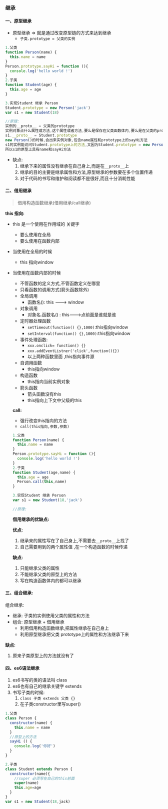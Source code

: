 ### 继承

#### 一、原型继承

- 原型继承 => 就是通过改变原型链的方式来达到继承
  - `子类.prototype = 父类的实例`

```javascript
1.父类
function Person(name) {
  this.name = name
}
Person.prototype.sayHi = function (){
  console.log('hello world !')
}
2.子类
function Student(age) {
  this.age = age
}

3.实现Student 继承 Person
Student.prototype = new Person('jack')
var s1 = new Student(18)

//原理:
实例的__proto__ = 父类的prototype
实例对象点什么属性或方法,这个属性或者方法,要么是保存在父类函数体内,要么是在父类的prototype原型上
s1.__proto__ = Student.prototype
new Person()的时候,会出来实例对象,包含name属性和prototype上的sayHi方法
s1的实例能访问Student.prototype上的方法,又因为Student.prototype = new Person()
所以s1的原型上具有name和sayHi方法
```

- 缺点:
  1. 继承下来的属性没有继承在自己身上,而是在`__proto__`上
  2. 继承的目的主要是继承属性和方法,原型继承的参数要在多个位置传递
  3. 对于代码的书写和维护和阅读都不是很好,而且十分消耗性能

#### 二、借用继承

> 借用构造函数继承(借用继承/call继承)

**this 指向:**

- this 是一个使用在作用域的 关键字

  - 要么使用在全局
  - 要么使用在函数内部

- 当使用在全局的时候

  - this 指向window

- 当使用在函数内部的时候

  - 不管函数的定义方式,不管函数定义在哪里
  - 只看函数的调用方式(箭头函数除外)
  - 全局调用
    - 函数名(): this ---> window
  - 对象调用
    - 对象名.函数名() : this--->点前面是谁就是谁
  - 定时器处理函数
    - `setTimeout(function() {},1000)`:this指向window
    - `setInterval(function() {},1000)`:this指向window
  - 事件处理函数:
    - `xxx.onclick= function() {}`
    - `xxx.addEventListner('click',function(){})`
    - 以上两种函数里面 ,this指向事件源
  - 自调用函数
    - this指向window
  - 构造函数
    - this指向当前实例对象
  - 箭头函数
    - 箭头函数没有this
    - this指向上下文中父级的this

  **call:**

  - 强行改变this指向的方法
  - `call(this指向,参数,参数)`

  ```javascript
  1.父类
  function Person(name) {
    this.name = name
  }
  Person.prototype.sayHi = function (){
    console.log('hello world !')
  }
  2.子类
  function Student(age,name) {
    this.age = age
    Person.call(this,name)
  }
  
  3.实现Student 继承 Person
  var s1 = new Student(18,'jack')
  
  //原理:
  ```

  **借用继承的优缺点:**

  **优点:**

  1. 继承来的属性写在了自己身上,不需要去`__proto__`上找了
  2. 自己需要用到的两个属性值 ,在一个构造函数的时候传递

  **缺点:**

  1. 只能继承父类的属性
  2. 不能继承父类的原型上的方法
  3. 写在构造函数体内的都可以继承

#### 三、组合继承:

组合继承:

- 继承: 子类的实例使用父类的属性和方法
- 组合: 原型继承 + 借用继承
  - 利用借用构造函数继承,把属性继承在自己身上
  - 利用原型继承把父类 prototype上的属性和方法继承下来

**缺点:**

1. 原来子类原型上的方法就没有了

#### 四、es6语法继承

1. es6书写的类的语法叫 class
2. es6也有自己的继承关键字 extends
3. 书写子类的时候:
   1. `class 子类 extends 父类 {}`
   2. 在子类constructor里写super()

```javascript
1.父类
class Person {
  constructor(name) {
    this.name = name
  }
  //原型上的方法
  sayHi () {
    console.log('你好')
  }
}

2.子类
class Student extends Person {
  constructor(name){
    //super 必须写在自己的this前面
    super(name)
    this.age=age
  }
}
var s1 = new Student(18,jack)
```

